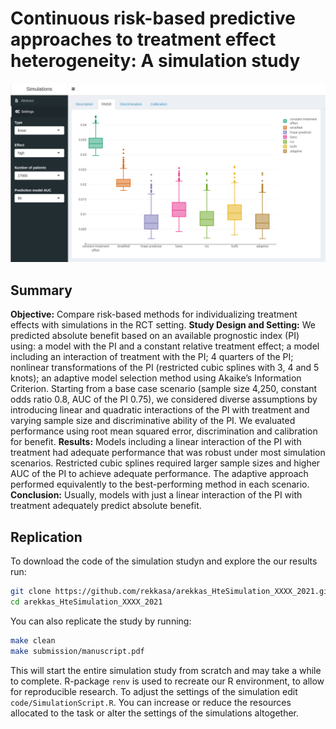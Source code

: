 # Continuous risk-based predictive approaches to treatment effect heterogeneity: A simulation study

![front](https://github.com/rekkasA/arekkas_HteSimulation_XXXX_2021/blob/master/extras/figures/front.png)

## Summary
**Objective:** Compare risk-based methods for individualizing treatment effects
with simulations in the RCT setting. **Study Design and Setting:** We predicted
absolute benefit based on an available prognostic index (PI) using: a model with
the PI and a constant relative treatment effect; a model including an
interaction of treatment with the PI; 4 quarters of the PI; nonlinear
transformations of the PI (restricted cubic splines with 3, 4 and 5 knots); an
adaptive model selection method using Akaike’s Information Criterion. Starting
from a base case scenario (sample size 4,250, constant odds ratio 0.8, AUC of
the PI 0.75), we considered diverse assumptions by introducing linear and
quadratic interactions of the PI with treatment and varying sample size and
discriminative ability of the PI. We evaluated performance using root mean
squared error, discrimination and calibration for benefit. **Results:** Models
including a linear interaction of the PI with treatment had adequate performance
that was robust under most simulation scenarios. Restricted cubic splines
required larger sample sizes and higher AUC of the PI to achieve adequate
performance. The adaptive approach performed equivalently to the best-performing
method in each scenario. **Conclusion:** Usually, models with just a linear
interaction of the PI with treatment adequately predict absolute benefit.

## Replication

To download the code of the simulation studyn and explore the our results run:
```bash
git clone https://github.com/rekkasa/arekkas_HteSimulation_XXXX_2021.git
cd arekkas_HteSimulation_XXXX_2021
```

You can also replicate the study by running:
```bash
make clean
make submission/manuscript.pdf
```
This will start the entire simulation study from scratch and may take a while to complete.
R-package `renv` is used to recreate our R environment, to allow for reproducible research.
To adjust the settings of the simulation edit `code/SimulationScript.R`. You can increase 
or reduce the resources allocated to the task or alter the settings of the simulations
altogether.
